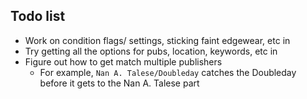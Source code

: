 ## Todo list

- Work on condition flags/ settings, sticking faint edgewear, etc in
- Try getting all the options for pubs, location, keywords, etc in
- Figure out how to get match multiple publishers
    - For example, `Nan A. Talese/Doubleday` catches the Doubleday before it gets to the Nan A. Talese part
